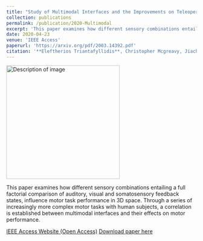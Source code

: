 ```yaml
---
title: "Study of Multimodal Interfaces and the Improvements on Teleoperation"
collection: publications
permalink: /publication/2020-Multimodal
excerpt: 'This paper examines how different sensory combinations entailing a full factorial comparison of auditory, visual and somatosensory feedback states, influence motor task performance in 3D space. Through a series of increasingly more complex motor tasks with human subjects, a correlation is established between multimodal interfaces and their effects on motor performance.'
date: 2020-04-23
venue: 'IEEE Access'
paperurl: 'https://arxiv.org/pdf/2003.14392.pdf'
citation: '**Eleftherios Triantafyllidis**, Christopher Mcgreavy, Jiacheng Gu and Zhibin Li, "Study of Multimodal Interfaces and the Improvements on Teleoperation," in IEEE Access, vol. 8, pp. 78213-78227, 2020, doi: 10.1109/ACCESS.2020.2990080.'
---
```

<img src="/images/500x300.png" alt="Description of image" width="300"/>

This paper examines how different sensory combinations entailing a full factorial comparison of auditory, visual and somatosensory feedback states, influence motor task performance in 3D space. Through a series of increasingly more complex motor tasks with human subjects, a correlation is established between multimodal interfaces and their effects on motor performance.

[IEEE Access Website (Open Access)](https://ieeexplore.ieee.org/document/9076603)
[Download paper here](https://arxiv.org/pdf/2003.14392.pdf)
